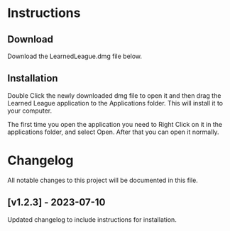 # Instructions
## Download

Download the LearnedLeague.dmg file below. 

## Installation

Double Click the newly downloaded dmg file to open it and then drag the Learned League application to the Applications folder. This will install it to your computer.

The first time you open the application you need to Right Click on it in the applications folder, and select Open. After that you can open it normally.

# Changelog
All notable changes to this project will be documented in this file.

## [v1.2.3] - 2023-07-10

Updated changelog to include instructions for installation.